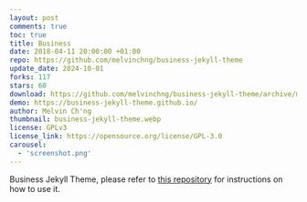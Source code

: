 ```yaml
---
layout: post
comments: true
toc: true
title: Business
date: 2018-04-11 20:00:00 +01:00
repo: https://github.com/melvinchng/business-jekyll-theme
update_date: 2024-10-01
forks: 117
stars: 60
download: https://github.com/melvinchng/business-jekyll-theme/archive/master.zip
demo: https://business-jekyll-theme.github.io/
author: Melvin Ch'ng
thumbnail: business-jekyll-theme.webp
license: GPLv3
license_link: https://opensource.org/license/GPL-3.0
carousel:
  - 'screenshot.png'
---
```


Business Jekyll Theme, please refer to [this repository](https://github.com/melvinchng/business-jekyll-theme) for instructions on how to use it.
